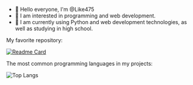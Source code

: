 - 👋 Hello everyone, I'm @Like475
- 👀 I am interested in programming and web development.
- 🌱 I am currently using Python and web development technologies, as well as studying in high school.



My favorite repository:

[![Readme Card](https://github-readme-stats.vercel.app/api/pin/?username=Like475&repo=lilial&theme=github_dark)](https://github.com/Like475/lilial)


The most common programming languages in my projects:

![Top Langs](https://github-readme-stats.vercel.app/api/top-langs/?username=Like475&layout=compact&theme=github_dark)

